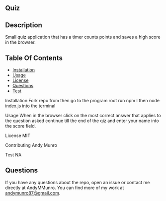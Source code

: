 
  
  ## Quiz
  
  ## Description
  Small quiz application that has a timer counts points and saves a high score in the browser. 
  
  ## Table Of Contents 
   
  * [Installation](#installation)
  * [Usage](#usage)
  * [License](#license)
  * [Questions](#questions)
  * [Test](#test)

  Installation
  Fork repo from then go to the program root run npm I then node index.js into the terminal 
 
  Usage
  When in the browser click on the most correct answer that applies to the question asked continue till the end of the qiz and enter your name into the score field. 
  
  License 
  MIT
  
  Contributing
  Andy Munro
  
  Test
  NA

## Questions 
If you have any questions about the repo,
open an issue or contact me directly at AndyMMunro. 
You can find more of my work at andymunro87@gmail.com.

